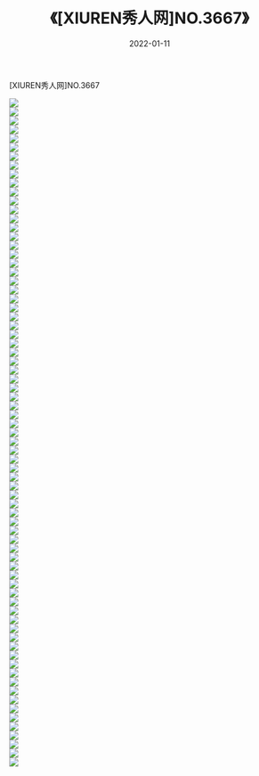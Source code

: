 ﻿---
layout: post
title:  《[XIUREN秀人网]NO.3667》
date:   2022-01-11
img: http://img.660000.xyz/Sharelink/秀人网/秀人网第04部分/[XIUREN秀人网]NO.3667/000.jpg
categories: [美女, 清纯, 唯美]
---

[XIUREN秀人网]NO.3667

 ![](http://img.660000.xyz/Sharelink/秀人网/秀人网第04部分/[XIUREN秀人网]NO.3667/001.jpg) <br>![](http://img.660000.xyz/Sharelink/秀人网/秀人网第04部分/[XIUREN秀人网]NO.3667/002.jpg) <br>![](http://img.660000.xyz/Sharelink/秀人网/秀人网第04部分/[XIUREN秀人网]NO.3667/003.jpg) <br>![](http://img.660000.xyz/Sharelink/秀人网/秀人网第04部分/[XIUREN秀人网]NO.3667/004.jpg) <br>![](http://img.660000.xyz/Sharelink/秀人网/秀人网第04部分/[XIUREN秀人网]NO.3667/005.jpg) <br>![](http://img.660000.xyz/Sharelink/秀人网/秀人网第04部分/[XIUREN秀人网]NO.3667/006.jpg) <br>![](http://img.660000.xyz/Sharelink/秀人网/秀人网第04部分/[XIUREN秀人网]NO.3667/007.jpg) <br>![](http://img.660000.xyz/Sharelink/秀人网/秀人网第04部分/[XIUREN秀人网]NO.3667/008.jpg) <br>![](http://img.660000.xyz/Sharelink/秀人网/秀人网第04部分/[XIUREN秀人网]NO.3667/009.jpg) <br>![](http://img.660000.xyz/Sharelink/秀人网/秀人网第04部分/[XIUREN秀人网]NO.3667/010.jpg) <br>![](http://img.660000.xyz/Sharelink/秀人网/秀人网第04部分/[XIUREN秀人网]NO.3667/011.jpg) <br>![](http://img.660000.xyz/Sharelink/秀人网/秀人网第04部分/[XIUREN秀人网]NO.3667/012.jpg) <br>![](http://img.660000.xyz/Sharelink/秀人网/秀人网第04部分/[XIUREN秀人网]NO.3667/013.jpg) <br>![](http://img.660000.xyz/Sharelink/秀人网/秀人网第04部分/[XIUREN秀人网]NO.3667/014.jpg) <br>![](http://img.660000.xyz/Sharelink/秀人网/秀人网第04部分/[XIUREN秀人网]NO.3667/015.jpg) <br>![](http://img.660000.xyz/Sharelink/秀人网/秀人网第04部分/[XIUREN秀人网]NO.3667/016.jpg) <br>![](http://img.660000.xyz/Sharelink/秀人网/秀人网第04部分/[XIUREN秀人网]NO.3667/017.jpg) <br>![](http://img.660000.xyz/Sharelink/秀人网/秀人网第04部分/[XIUREN秀人网]NO.3667/018.jpg) <br>![](http://img.660000.xyz/Sharelink/秀人网/秀人网第04部分/[XIUREN秀人网]NO.3667/019.jpg) <br>![](http://img.660000.xyz/Sharelink/秀人网/秀人网第04部分/[XIUREN秀人网]NO.3667/020.jpg) <br>![](http://img.660000.xyz/Sharelink/秀人网/秀人网第04部分/[XIUREN秀人网]NO.3667/021.jpg) <br>![](http://img.660000.xyz/Sharelink/秀人网/秀人网第04部分/[XIUREN秀人网]NO.3667/022.jpg) <br>![](http://img.660000.xyz/Sharelink/秀人网/秀人网第04部分/[XIUREN秀人网]NO.3667/023.jpg) <br>![](http://img.660000.xyz/Sharelink/秀人网/秀人网第04部分/[XIUREN秀人网]NO.3667/024.jpg) <br>![](http://img.660000.xyz/Sharelink/秀人网/秀人网第04部分/[XIUREN秀人网]NO.3667/025.jpg) <br>![](http://img.660000.xyz/Sharelink/秀人网/秀人网第04部分/[XIUREN秀人网]NO.3667/026.jpg) <br>![](http://img.660000.xyz/Sharelink/秀人网/秀人网第04部分/[XIUREN秀人网]NO.3667/027.jpg) <br>![](http://img.660000.xyz/Sharelink/秀人网/秀人网第04部分/[XIUREN秀人网]NO.3667/028.jpg) <br>![](http://img.660000.xyz/Sharelink/秀人网/秀人网第04部分/[XIUREN秀人网]NO.3667/029.jpg) <br>![](http://img.660000.xyz/Sharelink/秀人网/秀人网第04部分/[XIUREN秀人网]NO.3667/030.jpg) <br>![](http://img.660000.xyz/Sharelink/秀人网/秀人网第04部分/[XIUREN秀人网]NO.3667/031.jpg) <br>![](http://img.660000.xyz/Sharelink/秀人网/秀人网第04部分/[XIUREN秀人网]NO.3667/032.jpg) <br>![](http://img.660000.xyz/Sharelink/秀人网/秀人网第04部分/[XIUREN秀人网]NO.3667/033.jpg) <br>![](http://img.660000.xyz/Sharelink/秀人网/秀人网第04部分/[XIUREN秀人网]NO.3667/034.jpg) <br>![](http://img.660000.xyz/Sharelink/秀人网/秀人网第04部分/[XIUREN秀人网]NO.3667/035.jpg) <br>![](http://img.660000.xyz/Sharelink/秀人网/秀人网第04部分/[XIUREN秀人网]NO.3667/036.jpg) <br>![](http://img.660000.xyz/Sharelink/秀人网/秀人网第04部分/[XIUREN秀人网]NO.3667/037.jpg) <br>![](http://img.660000.xyz/Sharelink/秀人网/秀人网第04部分/[XIUREN秀人网]NO.3667/038.jpg) <br>![](http://img.660000.xyz/Sharelink/秀人网/秀人网第04部分/[XIUREN秀人网]NO.3667/039.jpg) <br>![](http://img.660000.xyz/Sharelink/秀人网/秀人网第04部分/[XIUREN秀人网]NO.3667/040.jpg) <br>![](http://img.660000.xyz/Sharelink/秀人网/秀人网第04部分/[XIUREN秀人网]NO.3667/041.jpg) <br>![](http://img.660000.xyz/Sharelink/秀人网/秀人网第04部分/[XIUREN秀人网]NO.3667/042.jpg) <br>![](http://img.660000.xyz/Sharelink/秀人网/秀人网第04部分/[XIUREN秀人网]NO.3667/043.jpg) <br>![](http://img.660000.xyz/Sharelink/秀人网/秀人网第04部分/[XIUREN秀人网]NO.3667/044.jpg) <br>![](http://img.660000.xyz/Sharelink/秀人网/秀人网第04部分/[XIUREN秀人网]NO.3667/045.jpg) <br>![](http://img.660000.xyz/Sharelink/秀人网/秀人网第04部分/[XIUREN秀人网]NO.3667/046.jpg) <br>![](http://img.660000.xyz/Sharelink/秀人网/秀人网第04部分/[XIUREN秀人网]NO.3667/047.jpg) <br>![](http://img.660000.xyz/Sharelink/秀人网/秀人网第04部分/[XIUREN秀人网]NO.3667/048.jpg) <br>![](http://img.660000.xyz/Sharelink/秀人网/秀人网第04部分/[XIUREN秀人网]NO.3667/049.jpg) <br>![](http://img.660000.xyz/Sharelink/秀人网/秀人网第04部分/[XIUREN秀人网]NO.3667/050.jpg) <br>![](http://img.660000.xyz/Sharelink/秀人网/秀人网第04部分/[XIUREN秀人网]NO.3667/051.jpg) <br>![](http://img.660000.xyz/Sharelink/秀人网/秀人网第04部分/[XIUREN秀人网]NO.3667/052.jpg) <br>![](http://img.660000.xyz/Sharelink/秀人网/秀人网第04部分/[XIUREN秀人网]NO.3667/053.jpg) <br>![](http://img.660000.xyz/Sharelink/秀人网/秀人网第04部分/[XIUREN秀人网]NO.3667/054.jpg) <br>![](http://img.660000.xyz/Sharelink/秀人网/秀人网第04部分/[XIUREN秀人网]NO.3667/055.jpg) <br>![](http://img.660000.xyz/Sharelink/秀人网/秀人网第04部分/[XIUREN秀人网]NO.3667/056.jpg) <br>![](http://img.660000.xyz/Sharelink/秀人网/秀人网第04部分/[XIUREN秀人网]NO.3667/057.jpg) <br>![](http://img.660000.xyz/Sharelink/秀人网/秀人网第04部分/[XIUREN秀人网]NO.3667/058.jpg) <br>![](http://img.660000.xyz/Sharelink/秀人网/秀人网第04部分/[XIUREN秀人网]NO.3667/059.jpg) <br>![](http://img.660000.xyz/Sharelink/秀人网/秀人网第04部分/[XIUREN秀人网]NO.3667/060.jpg) <br>![](http://img.660000.xyz/Sharelink/秀人网/秀人网第04部分/[XIUREN秀人网]NO.3667/061.jpg) <br>![](http://img.660000.xyz/Sharelink/秀人网/秀人网第04部分/[XIUREN秀人网]NO.3667/062.jpg) <br>![](http://img.660000.xyz/Sharelink/秀人网/秀人网第04部分/[XIUREN秀人网]NO.3667/063.jpg) <br>![](http://img.660000.xyz/Sharelink/秀人网/秀人网第04部分/[XIUREN秀人网]NO.3667/064.jpg) <br>![](http://img.660000.xyz/Sharelink/秀人网/秀人网第04部分/[XIUREN秀人网]NO.3667/065.jpg) <br>![](http://img.660000.xyz/Sharelink/秀人网/秀人网第04部分/[XIUREN秀人网]NO.3667/066.jpg) <br>![](http://img.660000.xyz/Sharelink/秀人网/秀人网第04部分/[XIUREN秀人网]NO.3667/067.jpg) <br>![](http://img.660000.xyz/Sharelink/秀人网/秀人网第04部分/[XIUREN秀人网]NO.3667/068.jpg) <br>![](http://img.660000.xyz/Sharelink/秀人网/秀人网第04部分/[XIUREN秀人网]NO.3667/069.jpg) <br>![](http://img.660000.xyz/Sharelink/秀人网/秀人网第04部分/[XIUREN秀人网]NO.3667/070.jpg) <br>![](http://img.660000.xyz/Sharelink/秀人网/秀人网第04部分/[XIUREN秀人网]NO.3667/071.jpg) <br>![](http://img.660000.xyz/Sharelink/秀人网/秀人网第04部分/[XIUREN秀人网]NO.3667/072.jpg) <br>![](http://img.660000.xyz/Sharelink/秀人网/秀人网第04部分/[XIUREN秀人网]NO.3667/073.jpg) <br>![](http://img.660000.xyz/Sharelink/秀人网/秀人网第04部分/[XIUREN秀人网]NO.3667/074.jpg) <br>![](http://img.660000.xyz/Sharelink/秀人网/秀人网第04部分/[XIUREN秀人网]NO.3667/075.jpg) <br>